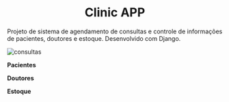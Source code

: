 <div>
  <h1 align="center">Clinic APP</h1>
  <p>Projeto de sistema de agendamento de consultas e controle de informações de pacientes, doutores e estoque. Desenvolvido com Django.</p>

  ![consultas](https://github.com/jrath29/clinic-app/assets/108674777/c10a1851-64d1-4a26-86a0-cb21858910df)

  <p><strong>Pacientes</strong></p>


  <p><strong>Doutores</strong></p>


  <p><strong>Estoque</strong></p>
</div>
